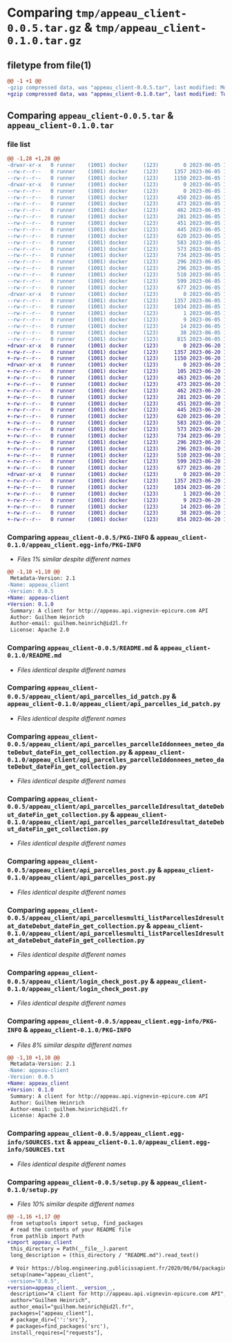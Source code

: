 # Comparing `tmp/appeau_client-0.0.5.tar.gz` & `tmp/appeau_client-0.1.0.tar.gz`

## filetype from file(1)

```diff
@@ -1 +1 @@
-gzip compressed data, was "appeau_client-0.0.5.tar", last modified: Mon Jun  5 13:51:35 2023, max compression
+gzip compressed data, was "appeau_client-0.1.0.tar", last modified: Tue Jun 20 16:28:59 2023, max compression
```

## Comparing `appeau_client-0.0.5.tar` & `appeau_client-0.1.0.tar`

### file list

```diff
@@ -1,28 +1,28 @@
-drwxr-xr-x   0 runner    (1001) docker     (123)        0 2023-06-05 13:51:35.100070 appeau_client-0.0.5/
--rw-r--r--   0 runner    (1001) docker     (123)     1357 2023-06-05 13:51:35.096069 appeau_client-0.0.5/PKG-INFO
--rw-r--r--   0 runner    (1001) docker     (123)     1150 2023-06-05 13:51:17.000000 appeau_client-0.0.5/README.md
-drwxr-xr-x   0 runner    (1001) docker     (123)        0 2023-06-05 13:51:35.096069 appeau_client-0.0.5/appeau_client/
--rw-r--r--   0 runner    (1001) docker     (123)        0 2023-06-05 13:51:17.000000 appeau_client-0.0.5/appeau_client/__init__.py
--rw-r--r--   0 runner    (1001) docker     (123)      450 2023-06-05 13:51:17.000000 appeau_client-0.0.5/appeau_client/api_calculdirect_post.py
--rw-r--r--   0 runner    (1001) docker     (123)      473 2023-06-05 13:51:17.000000 appeau_client-0.0.5/appeau_client/api_date_calcul_parcelleId_get.py
--rw-r--r--   0 runner    (1001) docker     (123)      462 2023-06-05 13:51:17.000000 appeau_client-0.0.5/appeau_client/api_donnees_meteomulti_post.py
--rw-r--r--   0 runner    (1001) docker     (123)      281 2023-06-05 13:51:17.000000 appeau_client-0.0.5/appeau_client/api_parcelles_get_collection.py
--rw-r--r--   0 runner    (1001) docker     (123)      451 2023-06-05 13:51:17.000000 appeau_client-0.0.5/appeau_client/api_parcelles_id_delete.py
--rw-r--r--   0 runner    (1001) docker     (123)      445 2023-06-05 13:51:17.000000 appeau_client-0.0.5/appeau_client/api_parcelles_id_get.py
--rw-r--r--   0 runner    (1001) docker     (123)      620 2023-06-05 13:51:17.000000 appeau_client-0.0.5/appeau_client/api_parcelles_id_patch.py
--rw-r--r--   0 runner    (1001) docker     (123)      583 2023-06-05 13:51:17.000000 appeau_client-0.0.5/appeau_client/api_parcelles_parcelleIddonnees_meteo_dateDebut_dateFin_get_collection.py
--rw-r--r--   0 runner    (1001) docker     (123)      573 2023-06-05 13:51:17.000000 appeau_client-0.0.5/appeau_client/api_parcelles_parcelleIdresultat_dateDebut_dateFin_get_collection.py
--rw-r--r--   0 runner    (1001) docker     (123)      734 2023-06-05 13:51:17.000000 appeau_client-0.0.5/appeau_client/api_parcelles_post.py
--rw-r--r--   0 runner    (1001) docker     (123)      296 2023-06-05 13:51:17.000000 appeau_client-0.0.5/appeau_client/api_parcellesattente_get_collection.py
--rw-r--r--   0 runner    (1001) docker     (123)      296 2023-06-05 13:51:17.000000 appeau_client-0.0.5/appeau_client/api_parcellesdetails_get_collection.py
--rw-r--r--   0 runner    (1001) docker     (123)      510 2023-06-05 13:51:17.000000 appeau_client-0.0.5/appeau_client/api_parcellesdetails_listParcellesId_get_collection.py
--rw-r--r--   0 runner    (1001) docker     (123)      599 2023-06-05 13:51:17.000000 appeau_client-0.0.5/appeau_client/api_parcellesmulti_listParcellesIdresultat_dateDebut_dateFin_get_collection.py
--rw-r--r--   0 runner    (1001) docker     (123)      677 2023-06-05 13:51:17.000000 appeau_client-0.0.5/appeau_client/login_check_post.py
-drwxr-xr-x   0 runner    (1001) docker     (123)        0 2023-06-05 13:51:35.096069 appeau_client-0.0.5/appeau_client.egg-info/
--rw-r--r--   0 runner    (1001) docker     (123)     1357 2023-06-05 13:51:35.000000 appeau_client-0.0.5/appeau_client.egg-info/PKG-INFO
--rw-r--r--   0 runner    (1001) docker     (123)     1034 2023-06-05 13:51:35.000000 appeau_client-0.0.5/appeau_client.egg-info/SOURCES.txt
--rw-r--r--   0 runner    (1001) docker     (123)        1 2023-06-05 13:51:35.000000 appeau_client-0.0.5/appeau_client.egg-info/dependency_links.txt
--rw-r--r--   0 runner    (1001) docker     (123)        9 2023-06-05 13:51:35.000000 appeau_client-0.0.5/appeau_client.egg-info/requires.txt
--rw-r--r--   0 runner    (1001) docker     (123)       14 2023-06-05 13:51:35.000000 appeau_client-0.0.5/appeau_client.egg-info/top_level.txt
--rw-r--r--   0 runner    (1001) docker     (123)       38 2023-06-05 13:51:35.100070 appeau_client-0.0.5/setup.cfg
--rw-r--r--   0 runner    (1001) docker     (123)      815 2023-06-05 13:51:17.000000 appeau_client-0.0.5/setup.py
+drwxr-xr-x   0 runner    (1001) docker     (123)        0 2023-06-20 16:28:59.452746 appeau_client-0.1.0/
+-rw-r--r--   0 runner    (1001) docker     (123)     1357 2023-06-20 16:28:59.452746 appeau_client-0.1.0/PKG-INFO
+-rw-r--r--   0 runner    (1001) docker     (123)     1150 2023-06-20 16:28:49.000000 appeau_client-0.1.0/README.md
+drwxr-xr-x   0 runner    (1001) docker     (123)        0 2023-06-20 16:28:59.452746 appeau_client-0.1.0/appeau_client/
+-rw-r--r--   0 runner    (1001) docker     (123)      105 2023-06-20 16:28:49.000000 appeau_client-0.1.0/appeau_client/__init__.py
+-rw-r--r--   0 runner    (1001) docker     (123)      463 2023-06-20 16:28:49.000000 appeau_client-0.1.0/appeau_client/api_calculdirect_post.py
+-rw-r--r--   0 runner    (1001) docker     (123)      473 2023-06-20 16:28:49.000000 appeau_client-0.1.0/appeau_client/api_date_calcul_parcelleId_get.py
+-rw-r--r--   0 runner    (1001) docker     (123)      462 2023-06-20 16:28:49.000000 appeau_client-0.1.0/appeau_client/api_donnees_meteomulti_post.py
+-rw-r--r--   0 runner    (1001) docker     (123)      281 2023-06-20 16:28:49.000000 appeau_client-0.1.0/appeau_client/api_parcelles_get_collection.py
+-rw-r--r--   0 runner    (1001) docker     (123)      451 2023-06-20 16:28:49.000000 appeau_client-0.1.0/appeau_client/api_parcelles_id_delete.py
+-rw-r--r--   0 runner    (1001) docker     (123)      445 2023-06-20 16:28:49.000000 appeau_client-0.1.0/appeau_client/api_parcelles_id_get.py
+-rw-r--r--   0 runner    (1001) docker     (123)      620 2023-06-20 16:28:49.000000 appeau_client-0.1.0/appeau_client/api_parcelles_id_patch.py
+-rw-r--r--   0 runner    (1001) docker     (123)      583 2023-06-20 16:28:49.000000 appeau_client-0.1.0/appeau_client/api_parcelles_parcelleIddonnees_meteo_dateDebut_dateFin_get_collection.py
+-rw-r--r--   0 runner    (1001) docker     (123)      573 2023-06-20 16:28:49.000000 appeau_client-0.1.0/appeau_client/api_parcelles_parcelleIdresultat_dateDebut_dateFin_get_collection.py
+-rw-r--r--   0 runner    (1001) docker     (123)      734 2023-06-20 16:28:49.000000 appeau_client-0.1.0/appeau_client/api_parcelles_post.py
+-rw-r--r--   0 runner    (1001) docker     (123)      296 2023-06-20 16:28:49.000000 appeau_client-0.1.0/appeau_client/api_parcellesattente_get_collection.py
+-rw-r--r--   0 runner    (1001) docker     (123)      296 2023-06-20 16:28:49.000000 appeau_client-0.1.0/appeau_client/api_parcellesdetails_get_collection.py
+-rw-r--r--   0 runner    (1001) docker     (123)      510 2023-06-20 16:28:49.000000 appeau_client-0.1.0/appeau_client/api_parcellesdetails_listParcellesId_get_collection.py
+-rw-r--r--   0 runner    (1001) docker     (123)      599 2023-06-20 16:28:49.000000 appeau_client-0.1.0/appeau_client/api_parcellesmulti_listParcellesIdresultat_dateDebut_dateFin_get_collection.py
+-rw-r--r--   0 runner    (1001) docker     (123)      677 2023-06-20 16:28:49.000000 appeau_client-0.1.0/appeau_client/login_check_post.py
+drwxr-xr-x   0 runner    (1001) docker     (123)        0 2023-06-20 16:28:59.452746 appeau_client-0.1.0/appeau_client.egg-info/
+-rw-r--r--   0 runner    (1001) docker     (123)     1357 2023-06-20 16:28:59.000000 appeau_client-0.1.0/appeau_client.egg-info/PKG-INFO
+-rw-r--r--   0 runner    (1001) docker     (123)     1034 2023-06-20 16:28:59.000000 appeau_client-0.1.0/appeau_client.egg-info/SOURCES.txt
+-rw-r--r--   0 runner    (1001) docker     (123)        1 2023-06-20 16:28:59.000000 appeau_client-0.1.0/appeau_client.egg-info/dependency_links.txt
+-rw-r--r--   0 runner    (1001) docker     (123)        9 2023-06-20 16:28:59.000000 appeau_client-0.1.0/appeau_client.egg-info/requires.txt
+-rw-r--r--   0 runner    (1001) docker     (123)       14 2023-06-20 16:28:59.000000 appeau_client-0.1.0/appeau_client.egg-info/top_level.txt
+-rw-r--r--   0 runner    (1001) docker     (123)       38 2023-06-20 16:28:59.452746 appeau_client-0.1.0/setup.cfg
+-rw-r--r--   0 runner    (1001) docker     (123)      854 2023-06-20 16:28:49.000000 appeau_client-0.1.0/setup.py
```

### Comparing `appeau_client-0.0.5/PKG-INFO` & `appeau_client-0.1.0/appeau_client.egg-info/PKG-INFO`

 * *Files 1% similar despite different names*

```diff
@@ -1,10 +1,10 @@
 Metadata-Version: 2.1
-Name: appeau_client
-Version: 0.0.5
+Name: appeau-client
+Version: 0.1.0
 Summary: A client for http://appeau.api.vignevin-epicure.com API
 Author: Guilhem Heinrich
 Author-email: guilhem.heinrich@id2l.fr
 License: Apache 2.0
```

### Comparing `appeau_client-0.0.5/README.md` & `appeau_client-0.1.0/README.md`

 * *Files identical despite different names*

### Comparing `appeau_client-0.0.5/appeau_client/api_parcelles_id_patch.py` & `appeau_client-0.1.0/appeau_client/api_parcelles_id_patch.py`

 * *Files identical despite different names*

### Comparing `appeau_client-0.0.5/appeau_client/api_parcelles_parcelleIddonnees_meteo_dateDebut_dateFin_get_collection.py` & `appeau_client-0.1.0/appeau_client/api_parcelles_parcelleIddonnees_meteo_dateDebut_dateFin_get_collection.py`

 * *Files identical despite different names*

### Comparing `appeau_client-0.0.5/appeau_client/api_parcelles_parcelleIdresultat_dateDebut_dateFin_get_collection.py` & `appeau_client-0.1.0/appeau_client/api_parcelles_parcelleIdresultat_dateDebut_dateFin_get_collection.py`

 * *Files identical despite different names*

### Comparing `appeau_client-0.0.5/appeau_client/api_parcelles_post.py` & `appeau_client-0.1.0/appeau_client/api_parcelles_post.py`

 * *Files identical despite different names*

### Comparing `appeau_client-0.0.5/appeau_client/api_parcellesmulti_listParcellesIdresultat_dateDebut_dateFin_get_collection.py` & `appeau_client-0.1.0/appeau_client/api_parcellesmulti_listParcellesIdresultat_dateDebut_dateFin_get_collection.py`

 * *Files identical despite different names*

### Comparing `appeau_client-0.0.5/appeau_client/login_check_post.py` & `appeau_client-0.1.0/appeau_client/login_check_post.py`

 * *Files identical despite different names*

### Comparing `appeau_client-0.0.5/appeau_client.egg-info/PKG-INFO` & `appeau_client-0.1.0/PKG-INFO`

 * *Files 8% similar despite different names*

```diff
@@ -1,10 +1,10 @@
 Metadata-Version: 2.1
-Name: appeau-client
-Version: 0.0.5
+Name: appeau_client
+Version: 0.1.0
 Summary: A client for http://appeau.api.vignevin-epicure.com API
 Author: Guilhem Heinrich
 Author-email: guilhem.heinrich@id2l.fr
 License: Apache 2.0
```

### Comparing `appeau_client-0.0.5/appeau_client.egg-info/SOURCES.txt` & `appeau_client-0.1.0/appeau_client.egg-info/SOURCES.txt`

 * *Files identical despite different names*

### Comparing `appeau_client-0.0.5/setup.py` & `appeau_client-0.1.0/setup.py`

 * *Files 10% similar despite different names*

```diff
@@ -1,16 +1,17 @@
 from setuptools import setup, find_packages
 # read the contents of your README file
 from pathlib import Path
+import appeau_client
 this_directory = Path(__file__).parent
 long_description = (this_directory / "README.md").read_text()
 
 # Voir https://blog.engineering.publicissapient.fr/2020/06/04/packaging-python-setup-py-et-setuptools/
 setup(name="appeau_client",
-version="0.0.5",
+version=appeau_client.__version__,
 description="A client for http://appeau.api.vignevin-epicure.com API",
 author="Guilhem Heinrich",
 author_email="guilhem.heinrich@id2l.fr",
 packages=["appeau_client"],
 # package_dir={'':'src'},
 # packages=find_packages('src'),
 install_requires=["requests"],
```

